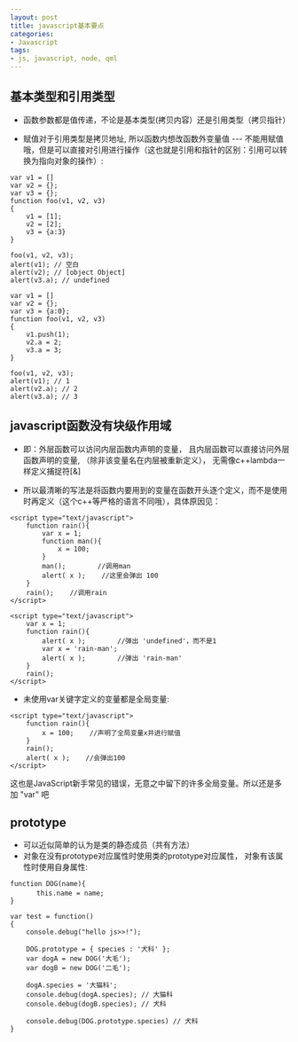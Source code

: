 ```yaml
---
layout: post
title: javascript基本要点
categories:
- Javascript
tags:
- js, javascript, node, qml 
---
```


## 基本类型和引用类型
*  函数参数都是值传递，不论是基本类型(拷贝内容）还是引用类型（拷贝指针）

*  赋值对于引用类型是拷贝地址, 所以函数内想改函数外变量值 --- 不能用赋值哦，但是可以直接对引用进行操作（这也就是引用和指针的区别：引用可以转换为指向对象的操作）:

```
var v1 = []
var v2 = {};
var v3 = {};
function foo(v1, v2, v3)
{
    v1 = [1];
    v2 = [2];
    v3 = {a:3}
}

foo(v1, v2, v3);
alert(v1); // 空白
alert(v2); // [object Object]
alert(v3.a); // undefined
```

```
var v1 = []
var v2 = {};
var v3 = {a:0};
function foo(v1, v2, v3)
{
    v1.push(1);
    v2.a = 2;
    v3.a = 3;
}

foo(v1, v2, v3);
alert(v1); // 1
alert(v2.a); // 2
alert(v3.a); // 3
```

## javascript函数没有块级作用域

* 即：外层函数可以访问内层函数内声明的变量， 且内层函数可以直接访问外层函数声明的变量, （除非该变量名在内层被重新定义）， 无需像c++lambda一样定义捕捉符[&]

*  所以最清晰的写法是将函数内要用到的变量在函数开头逐个定义，而不是使用时再定义（这个c++等严格的语言不同哦），具体原因见：

```
<script type="text/javascript">
    function rain(){
        var x = 1;
        function man(){
            x = 100;
        }
        man();        //调用man
        alert( x );    //这里会弹出 100
    }
    rain();    //调用rain
</script>
```

```
<script type="text/javascript">
    var x = 1;
    function rain(){
        alert( x );        //弹出 'undefined'，而不是1
        var x = 'rain-man';
        alert( x );        //弹出 'rain-man'
    }
    rain();
</script>
```

* 未使用var关键字定义的变量都是全局变量:

```
<script type="text/javascript">
    function rain(){
        x = 100;    //声明了全局变量x并进行赋值
    }
    rain();
    alert( x );    //会弹出100
</script>
```

这也是JavaScript新手常见的错误，无意之中留下的许多全局变量。所以还是多加 "var" 吧

## prototype

*  可以近似简单的认为是类的静态成员（共有方法）
*  对象在没有prototype对应属性时使用类的prototype对应属性， 对象有该属性时使用自身属性:

```
function DOG(name){
　　　　this.name = name;
}

var test = function()
{
    console.debug("hello js>>!");

    DOG.prototype = { species : '犬科' };
    var dogA = new DOG('大毛');
    var dogB = new DOG('二毛');

    dogA.species = '大猫科';
    console.debug(dogA.species); // 大猫科
    console.debug(dogB.species); // 犬科

    console.debug(DOG.prototype.species) // 犬科
}
```
